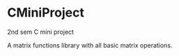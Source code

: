 # CMiniProject
2nd sem C mini project

A matrix functions library with all basic matrix operations.
